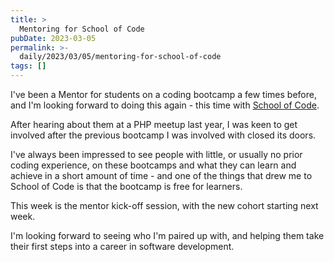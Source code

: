 ```yaml
---
title: >
  Mentoring for School of Code
pubDate: 2023-03-05
permalink: >-
  daily/2023/03/05/mentoring-for-school-of-code
tags: []
---
```


I've been a Mentor for students on a coding bootcamp a few times before, and I'm looking forward to doing this again - this time with [School of Code](https://www.schoolofcode.co.uk).

After hearing about them at a PHP meetup last year, I was keen to get involved after the previous bootcamp I was involved with closed its doors.

I've always been impressed to see people with little, or usually no prior coding experience, on these bootcamps and what they can learn and achieve in a short amount of time - and one of the things that drew me to School of Code is that the bootcamp is free for learners.

This week is the mentor kick-off session, with the new cohort starting next week.

I'm looking forward to seeing who I'm paired up with, and helping them take their first steps into a career in software development.
